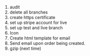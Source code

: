 1. audit
3. delete all branches
5. create https certificate
6. set up stripe account for live
7. set up test and live branch
10. Icon
11. Create html template for email
12. Send email upon order being created.
13. gzip (next time)